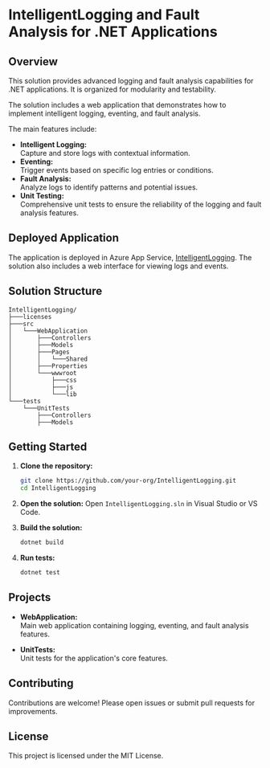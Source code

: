 # IntelligentLogging and Fault Analysis for .NET Applications

## Overview

This solution provides advanced logging and fault analysis capabilities for .NET applications. It is organized for modularity and testability.

The solution includes a web application that demonstrates how to implement intelligent logging, eventing, and fault analysis.

The main features include:
- **Intelligent Logging:**  
  Capture and store logs with contextual information.
- **Eventing:**  
  Trigger events based on specific log entries or conditions.
- **Fault Analysis:**  
  Analyze logs to identify patterns and potential issues.
- **Unit Testing:**  
  Comprehensive unit tests to ensure the reliability of the logging and fault analysis features.

## Deployed Application
The application is deployed in Azure App Service, [IntelligentLogging](https://intelligentlogging-fcgtc5gfazcaaeej.centralus-01.azurewebsites.net/). The solution also includes a web interface for viewing logs and events.

## Solution Structure

```
IntelligentLogging/
├───licenses
├───src
│   └───WebApplication
│       ├───Controllers
│       ├───Models
│       ├───Pages
│       │   └───Shared
│       ├───Properties
│       └───wwwroot
│           ├───css
│           ├───js
│           └───lib
└───tests
    └───UnitTests
        ├───Controllers
        ├───Models
```

## Getting Started

1. **Clone the repository:**
   ```sh
   git clone https://github.com/your-org/IntelligentLogging.git
   cd IntelligentLogging
   ```

2. **Open the solution:**
   Open `IntelligentLogging.sln` in Visual Studio or VS Code.

3. **Build the solution:**
   ```sh
   dotnet build
   ```

4. **Run tests:**
   ```sh
   dotnet test
   ```

## Projects

- **WebApplication:**  
  Main web application containing logging, eventing, and fault analysis features.

- **UnitTests:**  
  Unit tests for the application's core features.

## Contributing

Contributions are welcome! Please open issues or submit pull requests for improvements.

## License

This project is licensed under the MIT License.
